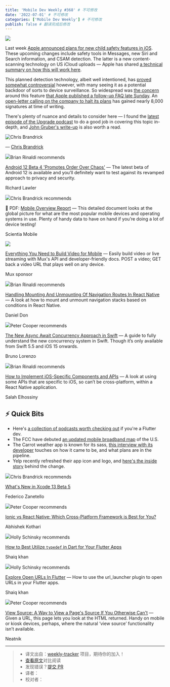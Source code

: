 ```yaml
---
title: 'Mobile Dev Weekly #368' # 不可修改
date: '2022-07-01' # 不可修改
categories: ['Mobile Dev Weekly'] # 不可修改
publish: false # 翻译完成后修改
---
```


[![](https://res.cloudinary.com/cpress/image/upload/w_1280,e_sharpen:60/v1628846573/ajjwflsumc0olo4wdq2e.png)](https://mobiledevweekly.com/link/112406/web)

<!--以上是预览信息，图片一张或限制百字左右，前者优先，全文请使用二级及以下标题-->
<!-- more -->

Last week [Apple announced plans for new child safety features in iOS](https://mobiledevweekly.com/link/112406/web). These upcoming changes include safety tools in Messages, new Siri and Search information, and CSAM detection. The latter is a new content-scanning technology on US iCloud uploads — Apple has shared [a technical summary on how this will work here](https://mobiledevweekly.com/link/112407/web).

This planned detection technology, albeit well intentioned, has [proved somewhat controversial](https://mobiledevweekly.com/link/112408/web) however, with many seeing it as a potential backdoor of sorts to device surveillance. So widespread was [the concern](https://mobiledevweekly.com/link/112409/web) around this feature [that Apple published a follow-up FAQ late Sunday](https://mobiledevweekly.com/link/112410/web). An [open-letter calling on the company to halt its plans](https://mobiledevweekly.com/link/112411/web) has gained nearly 8,000 signatures at time of writing.

There's plenty of nuance and details to consider here — I found the [latest episode of the Upgrade podcast](https://mobiledevweekly.com/link/112412/web) to do a good job in covering this topic in-depth, and [John Gruber's write-up](https://mobiledevweekly.com/link/112413/web) is also worth a read.

![Chris Brandrick](https://cooperpress.s3.amazonaws.com/chrisbrandrick.png)

— [Chris Brandrick](https://mobiledevweekly.com/link/112414/web)

![](https://cooperpress.s3.amazonaws.com/remotesynth.png)Brian Rinaldi recommends

[Android 12 Beta 4 'Promotes Order Over Chaos'](https://mobiledevweekly.com/link/112415/web) — The latest beta of Android 12 is available and you’ll definitely want to test against its revamped approach to privacy and security.

Richard Lawler

![](https://cooperpress.s3.amazonaws.com/chrisbrandrick.png)Chris Brandrick recommends

📄 PDF: [Mobile Overview Report](https://mobiledevweekly.com/link/112416/web) — This detailed document looks at the global picture for what are the most popular mobile devices and operating systems in use. Plenty of handy data to have on hand if you’re doing a lot of device testing!

Scientia Mobile

[![](https://copm.s3.amazonaws.com/a65bd4a6.png)](https://mobiledevweekly.com/link/112417/web)

[Everything You Need to Build Video for Mobile](https://mobiledevweekly.com/link/112417/web) — Easily build video or live streaming with Mux's API and developer-friendly docs. POST a video; GET back a video URL that plays well on any device.

Mux sponsor

![](https://cooperpress.s3.amazonaws.com/remotesynth.png)Brian Rinaldi recommends

[Handling Mounting And Unmounting Of Navigation Routes In React Native](https://mobiledevweekly.com/link/112418/web) — A look at how to mount and unmount navigation stacks based on conditions in React Native.

Daniel Don

![](https://cooperpress.s3.amazonaws.com/peterc.png)Peter Cooper recommends

[The New Async Await Concurrency Approach in Swift](https://mobiledevweekly.com/link/112419/web) — A guide to fully understand the new concurrency system in Swift. Though it’s only available from Swift 5.5 and iOS 15 onwards.

Bruno Lorenzo

![](https://cooperpress.s3.amazonaws.com/remotesynth.png)Brian Rinaldi recommends

[How to Implement iOS-Specific Components and APIs](https://mobiledevweekly.com/link/112420/web) — A look at using some APIs that are specific to iOS, so can’t be cross-platform, within a React Native application.

Salah Elhossiny

## ⚡️ **Quick Bits**

*   Here's [a collection of podcasts worth checking out](https://mobiledevweekly.com/link/112421/web) if you're a Flutter dev.
*   The FCC have debuted [an updated mobile broadband map](https://mobiledevweekly.com/link/112422/web) of the U.S.
*   The Carrot weather app is known for its sass, [this interview with its developer](https://mobiledevweekly.com/link/112423/web) touches on how it came to be, and what plans are in the pipeline.
*   Yelp recently refreshed their app icon and logo, and [here's the inside story](https://mobiledevweekly.com/link/112424/web) behind the change.

![](https://cooperpress.s3.amazonaws.com/chrisbrandrick.png)Chris Brandrick recommends

[What's New in Xcode 13 Beta 5](https://mobiledevweekly.com/link/112425/web)

Federico Zanetello

![](https://cooperpress.s3.amazonaws.com/peterc.png)Peter Cooper recommends

[Ionic vs React Native: Which Cross-Platform Framework is Best for You?](https://mobiledevweekly.com/link/112426/web)

Abhishek Kothari

![](https://cooperpress.s3.amazonaws.com/devgirlfl.png)Holly Schinsky recommends

[How to Best Utilize `typedef` in Dart for Your Flutter Apps](https://mobiledevweekly.com/link/112427/web)

Shaiq khan

![](https://cooperpress.s3.amazonaws.com/devgirlfl.png)Holly Schinsky recommends

[Explore Open URLs In Flutter](https://mobiledevweekly.com/link/112428/web) — How to use the url\_launcher plugin to open URLs in your Flutter apps.

Shaiq khan

![](https://cooperpress.s3.amazonaws.com/peterc.png)Peter Cooper recommends

[View Source: A Way to View a Page's Source If You Otherwise Can't](https://mobiledevweekly.com/link/112429/web) — Given a URL, this page lets you look at the HTML returned. Handy on mobile or kiosk devices, perhaps, where the natural ‘view source’ functionality isn’t available.

Neatnik

---
> * 译文出自：[weekly-tracker](https://github.com/FEDarling/weekly-tracker) 项目，期待你的加入！
> * [查看原文](https://mobiledevweekly.com/issues/368)对比阅读
> * 发现错误？[提交 PR](https://github.com/FEDarling/weekly-tracker/blob/main/weeklys/mobile_dev_weekly/368)
> * 译者：
> * 校对者：
